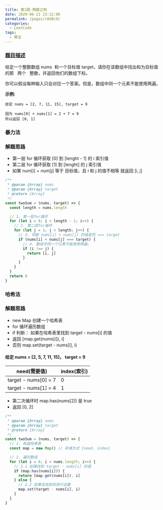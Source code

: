 ```yaml
---
title: 第1题-两数之和
date: 2020-06-21 23:12:06
permalink: /pages/c8d0c9/
categories:
  - LeetCode
tags:
  - 算法
---
```


### [题目描述](https://leetcode-cn.com/problemset/all/)

给定一个整数数组 nums  和一个目标值 target，请你在该数组中找出和为目标值的那   两个   整数，并返回他们的数组下标。

你可以假设每种输入只会对应一个答案。但是，数组中同一个元素不能使用两遍。

**示例:**

```
给定 nums = [2, 7, 11, 15], target = 9

因为 nums[0] + nums[1] = 2 + 7 = 9
所以返回 [0, 1]
```

<!-- more -->

### 暴力法

### 解题思路

- 第一层 for 循环获取 [0] 到 [lenght - 1] 的 i 索引值
- 第二层 for 循环获取 [1] 到 [lenght] 的 j 索引值
- 如果 num[i] + num[j] 等于 目标值，且 i 和 j 的值不相等 就返回 [i, j]

```JavaScript
/**
 * @param {Array} nums
 * @param {Array} target
 * @return {Array}
 */
const twoSum = (nums, target) => {
  const length = nums.length

  // 1. 第一层for循环
  for (let i = 0; i < length - 1; i++) {
    // 2. 第二层for循环
    for (let j = 1; j < length; j++) {
      // 3. 判断 nums[i] + nums[j] 的值是否 === target
      if (nums[i] + nums[j] === target) {
        // 4. 数组中同一个元素不能使用两遍。
        if (i !== j) {
          return [i, j]
        }
      }
    }
  }
  return 0
}
```

### 哈希法

### 解题思路

- new Map 创建一个哈希表
- for 循环遍历数组
- if 判断： 如果在哈希表里找到 target - nums[i] 的值
- 返回 [map.get(nums[i]), i]
- 否则 map.set(target - nums[i], i)

#### 给定 nums = [2, 5, 7, 11, 15]， target = 9

| need(需要值)         | index(索引) |
| -------------------- | ----------- |
| target - nums[0] = 7 | 0           |
| target - nums[1] = 4 | 1           |

- 第二次循环时 map.has(nums[2]) 是 true
- 返回 [0, 2]

```JavaScript
/**
 * @param {Array} nums
 * @param {Array} target
 * @return {Array}
 */
const twoSum = (nums, target) => {
  // 1. 构造哈希表
  const map = new Map() // 存储方式 {need, index}

  // 2. 遍历数组
  for (let i = 0; i < nums.length; i++) {
    // 2.1 如果找到 target - nums[i] 的值
    if (map.has(nums[i])) {
      return [map.get(nums[i]), i]
    } else {
      // 2.2 如果没找到则进行设置
      map.set(target - nums[i], i)
    }
  }
}
```
